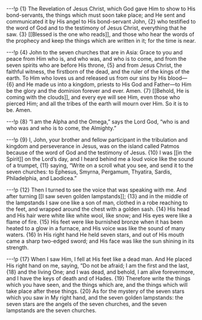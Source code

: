 ---!p
{1} The Revelation of Jesus Christ, which God gave Him to show to His bond-servants, the things which must soon take place; and He sent and communicated it by His angel to His bond-servant John, {2} who testified to the word of God and to the testimony of Jesus Christ, everything that he saw. {3} [[Blessed is the one who reads]], and those who hear the words of the prophecy and keep the things which are written in it; for the time is near.

---!p
{4} John to the seven churches that are in Asia: Grace to you and peace from Him who is, and who was, and who is to come, and from the seven spirits who are before His throne, {5} and from Jesus Christ, the faithful witness, the firstborn of the dead, and the ruler of the kings of the earth. To Him who loves us and released us from our sins by His blood— {6} and He made us into a kingdom, priests to His God and Father—to Him be the glory and the dominion forever and ever. Amen. {7} [[Behold, He is coming with the clouds]], and every eye will see Him, even those who pierced Him; and all the tribes of the earth will mourn over Him. So it is to be. Amen.

---!p
{8} “I am the Alpha and the Omega,” says the Lord God, “who is and who was and who is to come, the Almighty.”

---!p
{9} I, John, your brother and fellow participant in the tribulation and kingdom and perseverance in Jesus, was on the island called Patmos because of the word of God and the testimony of Jesus. {10} I was [[in the Spirit]] on the Lord’s day, and I heard behind me a loud voice like the sound of a trumpet, {11} saying, “Write on a scroll what you see, and send it to the seven churches: to Ephesus, Smyrna, Pergamum, Thyatira, Sardis, Philadelphia, and Laodicea.”

---!p
{12} Then I turned to see the voice that was speaking with me. And after turning [[I saw seven golden lampstands]]; {13} and in the middle of the lampstands I saw one like a son of man, clothed in a robe reaching to the feet, and wrapped around the chest with a golden sash. {14} His head and His hair were white like white wool, like snow; and His eyes were like a flame of fire. {15} His feet were like burnished bronze when it has been heated to a glow in a furnace, and His voice was like the sound of many waters. {16} In His right hand He held seven stars, and out of His mouth came a sharp two-edged sword; and His face was like the sun shining in its strength.

---!p
{17} When I saw Him, I fell at His feet like a dead man. And He placed His right hand on me, saying, “Do not be afraid; I am the first and the last, {18} and the living One; and I was dead, and behold, I am alive forevermore, and I have the keys of death and of Hades. {19} Therefore write the things which you have seen, and the things which are, and the things which will take place after these things. {20} As for the mystery of the seven stars which you saw in My right hand, and the seven golden lampstands: the seven stars are the angels of the seven churches, and the seven lampstands are the seven churches.
